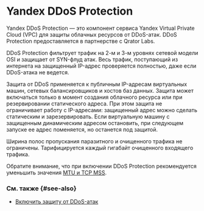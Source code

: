 # Yandex DDoS Protection

Yandex DDoS Protection — это компонент сервиса Yandex Virtual Private Cloud (VPC) для защиты облачных ресурсов от DDoS-атак. DDoS Protection предоставляется в партнерстве с Qrator Labs. 

DDoS Protection фильтрует трафик на 2-м и 3-м уровнях сетевой модели OSI и защищает от SYN-флуд атак. Весь трафик, поступающий из интернета на защищенный IP-адрес проверяется полностью, даже если DDoS-атака не ведется.

Защита от DDoS применяется к публичным IP-адресам виртуальных машин, сетевых балансировщиков и хостов баз данных. Защита может включаться только в момент создания облачного ресурса или при резервировании статического адреса. При этом защита не ограничивает работу с IP-адресами: защищенный адрес можно сделать статическим и зарезервировать. Если виртуальную машину с защищенным динамическим адресом остановить, при следующем запуске ее адрес поменяется, но останется под защитой.

Ширина полос пропускания паразитного и очищенного трафика не ограничены. Тарифицируется каждый гигабайт очищенного входящего трафика.

Обратите внимание, что при включении DDoS Protection рекомендуется уменьшить значения [MTU и TCP MSS](../concepts/mtu-mss.md).

### См. также {#see-also}

* [Включить защиту от DDoS-атак](../operations/enable-ddos-protection.md)
